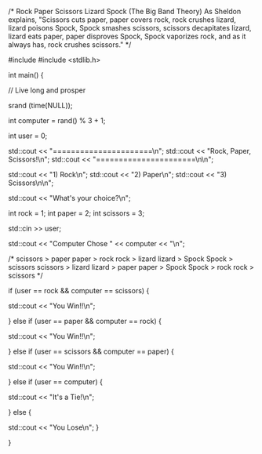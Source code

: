/*
Rock Paper Scissors Lizard Spock
(The Big Band Theory)
As Sheldon explains, "Scissors cuts paper, paper covers rock, rock crushes lizard, lizard poisons Spock, Spock smashes scissors, scissors decapitates lizard, lizard eats paper, paper disproves Spock, Spock vaporizes rock, and as it always has, rock crushes scissors."
*/

#include <iostream>
#include <stdlib.h>

int main() {

  // Live long and prosper

srand (time(NULL));

int computer = rand() % 3 + 1;

int user = 0;

std::cout << "======================\n";
std::cout << "Rock, Paper, Scissors!\n";
std::cout << "======================\n\n";

std::cout << "1) Rock\n";
std::cout << "2) Paper\n";
std::cout << "3) Scissors\n\n";

std::cout << "What's your choice?\n";

int rock = 1;
int paper = 2;
int scissors = 3;

std::cin >> user;

std::cout << "Computer Chose " << computer << "\n";

  /*
  scissors > paper
  paper > rock
  rock > lizard
  lizard > Spock
  Spock > scissors
  scissors > lizard
  lizard > paper
  paper > Spock
  Spock > rock
  rock > scissors
  */

if (user == rock && computer == scissors) {

  std::cout << "You Win!!\n";

} else if (user == paper && computer == rock) {

  std::cout << "You Win!!\n";

} else if (user == scissors && computer == paper) {

  std::cout << "You Win!!\n";

} else if (user == computer) {

  std::cout << "It's a Tie!\n";

} else {

  std::cout << "You Lose\n";
}



} 

  
